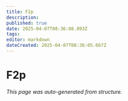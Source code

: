 ```yaml
---
title: F2p
description: 
published: true
date: 2025-04-07T08:36:08.093Z
tags: 
editor: markdown
dateCreated: 2025-04-07T08:36:05.667Z
---
```


# F2p

*This page was auto-generated from structure.*